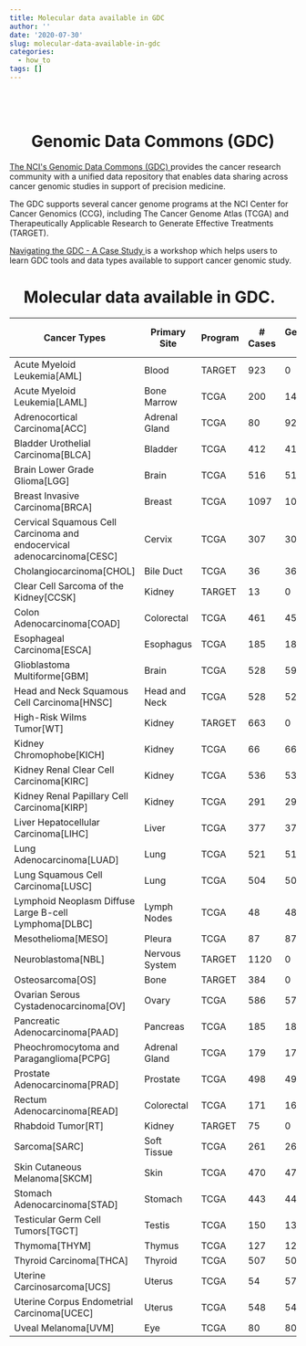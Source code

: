 ```yaml
---
title: Molecular data available in GDC
author: ''
date: '2020-07-30'
slug: molecular-data-available-in-gdc
categories:
  - how_to
tags: []
---
```



<div class="jumbotron">
    <div class="container">
    <br>
    <br>
        <h1><center><b>Genomic Data Commons (GDC)</b></center></h1>
        <p><a href="https://gdc.cancer.gov" target="_blank"> The NCI's Genomic Data Commons (GDC) </a> provides the cancer research community with a unified data repository that enables data sharing across cancer genomic studies in support of precision medicine. </p>
       <p>The GDC supports several cancer genome programs at the NCI Center for Cancer Genomics (CCG), including The Cancer Genome Atlas (TCGA) and Therapeutically Applicable Research to Generate Effective Treatments (TARGET). </p>
        <p><a href="https://gdc.cancer.gov/support/gdc-workshops" target="_blank"> Navigating the GDC - A Case Study </a> is a workshop which helps users to learn GDC tools and data types available to support cancer genomic study. </p>
    </div>
</div>

<div>
<h1><center><b>Molecular data available in GDC. &nbsp;</b></center></h1>
<p> </p>
</div>
<table class="tableizer-table">
<thead><tr class="tableizer-firstrow"><th>Cancer Types</th><th>Primary Site</th><th>Program</th><th># Cases</th><th>Genotyping Array</th><th>WXS</th><th>RNA-Seq</th><th>miRNA-Seq</th><th>Methylation array</th><th>Protein expression array</th><th>Gene expression array</th><th>miRNA expression array</th><th>Total RNA-Seq</th><th>Bisulfite-Seq</th></tr></thead><tbody>
 <tr><td>Acute Myeloid Leukemia[AML]</td><td>Blood</td><td>TARGET</td><td>923</td><td>0</td><td>19</td><td>179</td><td>265</td><td>0</td><td>0</td><td>0</td><td>0</td><td>0</td><td>0</td></tr>
 <tr><td>Acute Myeloid Leukemia[LAML]</td><td>Bone Marrow</td><td>TCGA</td><td>200</td><td>143</td><td>149</td><td>151</td><td>103</td><td>140</td><td>0</td><td>140</td><td>0</td><td>0</td><td>0</td></tr>
 <tr><td>Adrenocortical Carcinoma[ACC]</td><td>Adrenal Gland</td><td>TCGA</td><td>80</td><td>92</td><td>92</td><td>79</td><td>80</td><td>80</td><td>46</td><td>0</td><td>0</td><td>0</td><td>0</td></tr>
 <tr><td>Bladder Urothelial Carcinoma[BLCA]</td><td>Bladder</td><td>TCGA</td><td>412</td><td>412</td><td>412</td><td>408</td><td>409</td><td>417</td><td>344</td><td>0</td><td>0</td><td>4</td><td>6</td></tr>
 <tr><td>Brain Lower Grade Glioma[LGG]</td><td>Brain</td><td>TCGA</td><td>516</td><td>514</td><td>515</td><td>512</td><td>512</td><td>516</td><td>430</td><td>27</td><td>0</td><td>0</td><td>0</td></tr>
 <tr><td>Breast Invasive Carcinoma[BRCA]</td><td>Breast</td><td>TCGA</td><td>1097</td><td>1096</td><td>1050</td><td>1092</td><td>1079</td><td>1095</td><td>885</td><td>527</td><td>0</td><td>11</td><td>5</td></tr>
 <tr><td>Cervical Squamous Cell Carcinoma and endocervical adenocarcinoma[CESC]</td><td>Cervix</td><td>TCGA</td><td>307</td><td>302</td><td>305</td><td>304</td><td>307</td><td>307</td><td>173</td><td>0</td><td>0</td><td>0</td><td>0</td></tr>
 <tr><td>Cholangiocarcinoma[CHOL]</td><td>Bile Duct</td><td>TCGA</td><td>36</td><td>36</td><td>51</td><td>36</td><td>36</td><td>36</td><td>30</td><td>0</td><td>0</td><td>0</td><td>0</td></tr>
 <tr><td>Clear Cell Sarcoma of the Kidney[CCSK]</td><td>Kidney</td><td>TARGET</td><td>13</td><td>0</td><td>0</td><td>0</td><td>0</td><td>0</td><td>0</td><td>0</td><td>0</td><td>0</td><td>0</td></tr>
 <tr><td>Colon Adenocarcinoma[COAD]</td><td>Colorectal</td><td>TCGA</td><td>461</td><td>458</td><td>443</td><td>456</td><td>444</td><td>459</td><td>362</td><td>162</td><td>0</td><td>13</td><td>2</td></tr>
 <tr><td>Esophageal Carcinoma[ESCA]</td><td>Esophagus</td><td>TCGA</td><td>185</td><td>185</td><td>184</td><td>164</td><td>184</td><td>185</td><td>126</td><td>0</td><td>0</td><td>0</td><td>0</td></tr>
 <tr><td>Glioblastoma Multiforme[GBM]</td><td>Brain</td><td>TCGA</td><td>528</td><td>593</td><td>401</td><td>166</td><td>5</td><td>599</td><td>238</td><td>587</td><td>576</td><td>0</td><td>6</td></tr>
 <tr><td>Head and Neck Squamous Cell Carcinoma[HNSC]</td><td>Head and Neck</td><td>TCGA</td><td>528</td><td>521</td><td>527</td><td>501</td><td>524</td><td>528</td><td>357</td><td>0</td><td>0</td><td>0</td><td>0</td></tr>
 <tr><td>High-Risk Wilms Tumor[WT]</td><td>Kidney</td><td>TARGET</td><td>663</td><td>0</td><td>41</td><td>122</td><td>127</td><td>0</td><td>0</td><td>0</td><td>0</td><td>0</td><td>0</td></tr>
 <tr><td>Kidney Chromophobe[KICH]</td><td>Kidney</td><td>TCGA</td><td>66</td><td>66</td><td>66</td><td>66</td><td>66</td><td>66</td><td>63</td><td>0</td><td>0</td><td>0</td><td>0</td></tr>
 <tr><td>Kidney Renal Clear Cell Carcinoma[KIRC]</td><td>Kidney</td><td>TCGA</td><td>536</td><td>532</td><td>345</td><td>530</td><td>516</td><td>533</td><td>476</td><td>72</td><td>0</td><td>4</td><td>0</td></tr>
 <tr><td>Kidney Renal Papillary Cell Carcinoma[KIRP]</td><td>Kidney</td><td>TCGA</td><td>291</td><td>290</td><td>290</td><td>289</td><td>291</td><td>291</td><td>215</td><td>16</td><td>0</td><td>0</td><td>0</td></tr>
 <tr><td>Liver Hepatocellular Carcinoma[LIHC]</td><td>Liver</td><td>TCGA</td><td>377</td><td>376</td><td>376</td><td>371</td><td>373</td><td>377</td><td>184</td><td>0</td><td>0</td><td>0</td><td>0</td></tr>
 <tr><td>Lung Adenocarcinoma[LUAD]</td><td>Lung</td><td>TCGA</td><td>521</td><td>518</td><td>582</td><td>515</td><td>513</td><td>579</td><td>365</td><td>32</td><td>0</td><td>12</td><td>5</td></tr>
 <tr><td>Lung Squamous Cell Carcinoma[LUSC]</td><td>Lung</td><td>TCGA</td><td>504</td><td>504</td><td>502</td><td>501</td><td>478</td><td>503</td><td>328</td><td>154</td><td>0</td><td>0</td><td>4</td></tr>
 <tr><td>Lymphoid Neoplasm Diffuse Large B-cell Lymphoma[DLBC]</td><td>Lymph Nodes</td><td>TCGA</td><td>48</td><td>48</td><td>48</td><td>48</td><td>47</td><td>48</td><td>33</td><td>0</td><td>0</td><td>0</td><td>0</td></tr>
 <tr><td>Mesothelioma[MESO]</td><td>Pleura</td><td>TCGA</td><td>87</td><td>87</td><td>83</td><td>86</td><td>87</td><td>87</td><td>63</td><td>0</td><td>0</td><td>0</td><td>0</td></tr>
 <tr><td>Neuroblastoma[NBL]</td><td>Nervous System</td><td>TARGET</td><td>1120</td><td>0</td><td>221</td><td>151</td><td>0</td><td>0</td><td>0</td><td>0</td><td>0</td><td>0</td><td>0</td></tr>
 <tr><td>Osteosarcoma[OS]</td><td>Bone</td><td>TARGET</td><td>384</td><td>0</td><td>0</td><td>0</td><td>0</td><td>0</td><td>0</td><td>0</td><td>0</td><td>0</td><td>0</td></tr>
 <tr><td>Ovarian Serous Cystadenocarcinoma[OV]</td><td>Ovary</td><td>TCGA</td><td>586</td><td>573</td><td>460</td><td>376</td><td>489</td><td>602</td><td>426</td><td>582</td><td>578</td><td>0</td><td>0</td></tr>
 <tr><td>Pancreatic Adenocarcinoma[PAAD]</td><td>Pancreas</td><td>TCGA</td><td>185</td><td>185</td><td>185</td><td>177</td><td>178</td><td>184</td><td>123</td><td>0</td><td>0</td><td>0</td><td>0</td></tr>
 <tr><td>Pheochromocytoma and Paraganglioma[PCPG]</td><td>Adrenal Gland</td><td>TCGA</td><td>179</td><td>179</td><td>179</td><td>179</td><td>179</td><td>179</td><td>80</td><td>0</td><td>0</td><td>0</td><td>0</td></tr>
 <tr><td>Prostate Adenocarcinoma[PRAD]</td><td>Prostate</td><td>TCGA</td><td>498</td><td>498</td><td>498</td><td>496</td><td>494</td><td>498</td><td>352</td><td>0</td><td>0</td><td>4</td><td>0</td></tr>
 <tr><td>Rectum Adenocarcinoma[READ]</td><td>Colorectal</td><td>TCGA</td><td>171</td><td>166</td><td>168</td><td>167</td><td>161</td><td>165</td><td>131</td><td>69</td><td>0</td><td>0</td><td>2</td></tr>
 <tr><td>Rhabdoid Tumor[RT]</td><td>Kidney</td><td>TARGET</td><td>75</td><td>0</td><td>0</td><td>5</td><td>44</td><td>0</td><td>0</td><td>0</td><td>0</td><td>0</td><td>72</td></tr>
 <tr><td>Sarcoma[SARC]</td><td>Soft Tissue</td><td>TCGA</td><td>261</td><td>261</td><td>255</td><td>259</td><td>259</td><td>261</td><td>223</td><td>0</td><td>0</td><td>0</td><td>0</td></tr>
 <tr><td>Skin Cutaneous Melanoma[SKCM]</td><td>Skin</td><td>TCGA</td><td>470</td><td>470</td><td>470</td><td>468</td><td>448</td><td>470</td><td>353</td><td>0</td><td>0</td><td>0</td><td>0</td></tr>
 <tr><td>Stomach Adenocarcinoma[STAD]</td><td>Stomach</td><td>TCGA</td><td>443</td><td>443</td><td>443</td><td>380</td><td>436</td><td>478</td><td>392</td><td>0</td><td>0</td><td>0</td><td>4</td></tr>
 <tr><td>Testicular Germ Cell Tumors[TGCT]</td><td>Testis</td><td>TCGA</td><td>150</td><td>134</td><td>150</td><td>150</td><td>50</td><td>140</td><td>118</td><td>0</td><td>0</td><td>0</td><td>0</td></tr>
 <tr><td>Thymoma[THYM]</td><td>Thymus</td><td>TCGA</td><td>127</td><td>124</td><td>123</td><td>119</td><td>124</td><td>124</td><td>90</td><td>0</td><td>0</td><td>0</td><td>0</td></tr>
 <tr><td>Thyroid Carcinoma[THCA]</td><td>Thyroid</td><td>TCGA</td><td>507</td><td>505</td><td>502</td><td>502</td><td>506</td><td>507</td><td>372</td><td>0</td><td>0</td><td>0</td><td>0</td></tr>
 <tr><td>Uterine Carcinosarcoma[UCS]</td><td>Uterus</td><td>TCGA</td><td>54</td><td>57</td><td>57</td><td>56</td><td>57</td><td>57</td><td>47</td><td>0</td><td>0</td><td>0</td><td>0</td></tr>
 <tr><td>Uterine Corpus Endometrial Carcinoma[UCEC]</td><td>Uterus</td><td>TCGA</td><td>548</td><td>547</td><td>553</td><td>555</td><td>550</td><td>559</td><td>440</td><td>69</td><td>0</td><td>4</td><td>5</td></tr>
 <tr><td>Uveal Melanoma[UVM]</td><td>Eye</td><td>TCGA</td><td>80</td><td>80</td><td>80</td><td>80</td><td>80</td><td>80</td><td>12</td><td>0</td><td>0</td><td>0</td><td>0</td></tr>
</tbody></table>